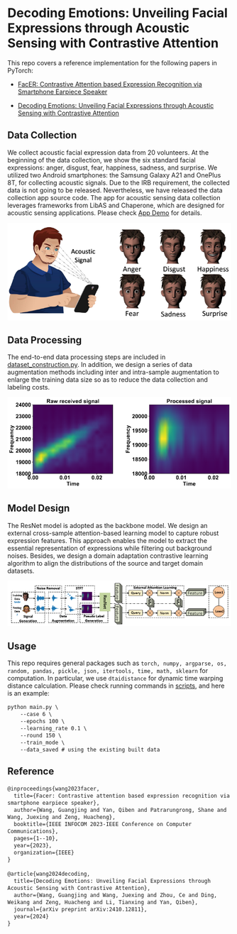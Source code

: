 # Decoding Emotions: Unveiling Facial Expressions through Acoustic Sensing with Contrastive Attention

This repo covers a reference implementation for the following papers in PyTorch:

* [FacER: Contrastive Attention based Expression Recognition via Smartphone Earpiece Speaker](https://ieeexplore.ieee.org/abstract/document/10228985)

* [Decoding Emotions: Unveiling Facial Expressions through Acoustic Sensing with Contrastive Attention](https://arxiv.org/pdf/2410.12811)

## Data Collection
We collect acoustic facial expression data from 20 volunteers. At the beginning of the data collection, we show the six standard facial expressions: anger, disgust, fear, happiness, sadness, and surprise. We utilized two Android smartphones: the Samsung Galaxy A21 and OnePlus 8T, for collecting acoustic signals. Due to the IRB requirement, the collected data is not going to be released. Nevertheless, we have released the data collection app source code. The app for acoustic sensing data collection leverages frameworks from LibAS and Chaperone, which are designed for acoustic sensing applications. Please check [App Demo](app_demo/) for details.

<p align="center">
  <img src="images/teaser.png" width="700">
</p>

## Data Processing
The end-to-end data processing steps are included in [dataset_construction.py](dataset_construction.py). In addition, we design a series of data augmentation methods including inter and intra-sample augmentation to enlarge the training data size so as to reduce the data collection and labeling costs.

<p align="center">
  <img src="images/data.png" width="700">
</p>

## Model Design
The ResNet model is adopted as the backbone model. We design an external cross-sample attention-based learning model to capture robust expression features. This approach enables the model to extract the essential representation of expressions while filtering out background noises. Besides, we design a domain adaptation contrastive learning algorithm to align the distributions of the source and target domain datasets.

<p align="center">
  <img src="images/model.png" width="700">
</p>

## Usage
This repo requires general packages such as ```torch, numpy, argparse, os, random, pandas, pickle, json, itertools, time, math, sklearn``` for computation. In particular, we use ```dtaidistance``` for dynamic time warping distance calculation. Please check running commands in [scripts](./scripts/), and here is an example:
```
python main.py \
    --case 6 \
    --epochs 100 \
    --learning_rate 0.1 \
    --round 150 \
    --train_mode \
    --data_saved # using the existing built data
```

## Reference
```
@inproceedings{wang2023facer,
  title={Facer: Contrastive attention based expression recognition via smartphone earpiece speaker},
  author={Wang, Guangjing and Yan, Qiben and Patrarungrong, Shane and Wang, Juexing and Zeng, Huacheng},
  booktitle={IEEE INFOCOM 2023-IEEE Conference on Computer Communications},
  pages={1--10},
  year={2023},
  organization={IEEE}
}

@article{wang2024decoding,
  title={Decoding Emotions: Unveiling Facial Expressions through Acoustic Sensing with Contrastive Attention},
  author={Wang, Guangjing and Wang, Juexing and Zhou, Ce and Ding, Weikang and Zeng, Huacheng and Li, Tianxing and Yan, Qiben},
  journal={arXiv preprint arXiv:2410.12811},
  year={2024}
}
```